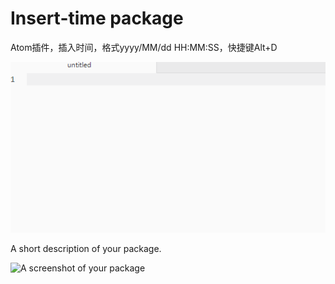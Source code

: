 # Insert-time package
Atom插件，插入时间，格式yyyy/MM/dd HH:MM:SS，快捷键Alt+D

![image](https://github.com/RuMengRen/Insert-time/blob/master/effect.gif?raw=true)


A short description of your package.

![A screenshot of your package](https://f.cloud.github.com/assets/69169/2290250/c35d867a-a017-11e3-86be-cd7c5bf3ff9b.gif)
